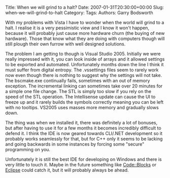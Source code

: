 Title: When we will grind to a halt?
Date: 2007-01-31T20:30:00+00:00
Slug: when-we-will-grind-to-halt
Category: 
Tags: 
Authors: Garry Bodsworth

With my problems with Vista I have to wonder when the world will grind to a halt.  I realise it is a very pessimistic view and I know it won't happen, because it will probably just cause more hardware churn (the buying of new hardware).  Those that know what they are doing with computers though will still plough their own furrow with well designed solutions.

The problem I am getting to though is Visual Studio 2005.  Initially we were really impressed with it, you can look inside of arrays and it allowed settings to be exported and automated.  Unfortunately months down the line I think it must suffer from digital entropy.  The .vssettings files seem to rarely work now even though there is nothing to suggest why the settings will not take.  The bscmake.exe continually fails, sometimes with an out of memory exception.  The incremental linking can sometimes  take over 20 minutes for a simple one file change.  The STL is simply too slow if you rely on the speed of the STL operation.  The Intellisense update can cause the UI to freeze up and it rarely builds the symbols correctly meaning you can be left with no tooltips.  VS2005 uses masses more memory and gradually slows down.

The thing was when we installed it, there was definitely a lot of bonuses, but after having to use it for a few months it becomes incredibly difficult to defend it.  I think the IDE is now geared towards CLI/.NET development so it probably works seamlessly for that, but for C++ only it seems to be lacking and going backwards in some instances by forcing some "secure" programming on you.

Unfortunately it is still the best IDE for developing on Windows and there is very little to touch it.  Maybe in the future something like <a href="http://www.codeblocks.org">Code::Blocks</a> or <a href="http://www.eclipse.org">Eclipse</a> could catch it, but it will probably always be ahead.
